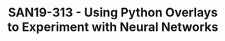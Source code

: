 ---
categories:
- san19
description: Python Productivity for Zynq, or PYNQ, has the ability to present programmable
  logic circuits as hardware libraries called overlays. These overlays are analogous
  to software libraries. A software engineer can select the overlay that best matches
  their application. The overlay can be accessed through an application programming
  interface (API). Using existing community overlays, this course will examine how
  to experiment with neural networks using PYNQ on Ultra96.
image:
  featured: 'true'
  path: /assets/images/featured-images/san19/SAN19-313.png
session_attendee_num: '5'
session_id: SAN19-313
session_room: Sunset V (Session 1)
session_slot:
  end_time: '2019-09-25 15:25:00'
  start_time: '2019-09-25 15:00:00'
session_speakers:
- speaker_bio: Ive been a fan of programmable logic technology since early in my career
    at Hewlett-Packard and Evans & Sutherland. I work now in Avnets Products & Emerging
    Technologies group, currently working on Ultra96, after working on many development
    boards over the years and as a Field Applications Engineer.
  speaker_company: Avnet
  speaker_image: /assets/images/speakers/san19/bryan-fletcher.jpg
  speaker_location: Utah, USA
  speaker_name: Bryan Fletcher
  speaker_position: Avnet, Technical Marketing Director
  speaker_username: bryanfletcher1
- speaker_bio: Tom Curran works on hardware and software for a wide variety of SoC
    FPGA architecture projects and currently spends most of his time with the Avnet
    Ultra96 board creating reference designs and training materials for customers
    as a Sr. Technical Marketing Engineer in the Products & Emerging Technologies
    team at Avnet. Living in the Boston, MA area, during his career he has worked
    in various roles on IP development, software drivers, system application software,
    and embedded Linux development since the mid ‘90s.
  speaker_company: ''
  speaker_image: /assets/images/speakers/san19/tom-curran.jpg
  speaker_location: ''
  speaker_name: Tom Curran
  speaker_position: Avnet, Sr. Technical Marketing Engineer
  speaker_username: tom.curran
session_track: Machine Learning/AI
tag: session
tags:
- 96Boards
- ' Industrial'
- ' Machine Learning/AI'
- ' Open Source Development'
- ' Tools'
- ' Wednesday'
title: SAN19-313 - Using Python Overlays to Experiment with Neural Networks
---